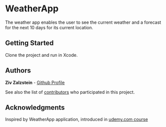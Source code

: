 # WeatherApp

The weather app enables the user to see the current weather and a forecast for the next 10 days for its current location. 

## Getting Started

Clone the project and run in Xcode.

## Authors

**Ziv Zalzstein** - [Github Profile](https://github.com/zivz)

See also the list of [contributors](https://github.com/your/project/contributors) who participated in this project.

## Acknowledgments

Inspired by WeatherApp application, introduced in [udemy.com course](https://www.udemy.com/course/devslopes-ios10/learn/lecture/5501084?start=1560#overview)
